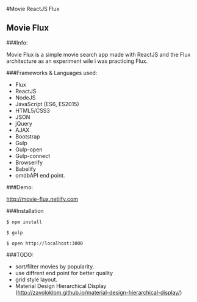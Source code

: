 #Movie ReactJS Flux

## Movie Flux

###Info:

Movie Flux is a simple movie search app made with ReactJS and the Flux architecture as an experiment wile i was practicing Flux.

###Frameworks & Languages used:

- Flux
- ReactJS
- NodeJS
- JavaScript (ES6, ES2015)
- HTML5/CSS3
- JSON
- jQuery
- AJAX
- Bootstrap
- Gulp
- Gulp-open
- Gulp-connect
- Browserify
- Babelify
- omdbAPI end point.

###Demo:

http://movie-flux.netlify.com


###Installation

```
$ npm install

$ gulp

$ open http://localhost:3000

```

###TODO:

- sort/filter movies by popularity.
- use diffrent end point for better quality
- grid style layout.
- Material Design Hierarchical Display (http://zavoloklom.github.io/material-design-hierarchical-display/)
